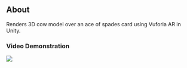 ## About
Renders 3D cow model over an ace of spades card using Vuforia AR in Unity.
### Video Demonstration
![](screenshots/croppeddemo.gif?raw=true)   
